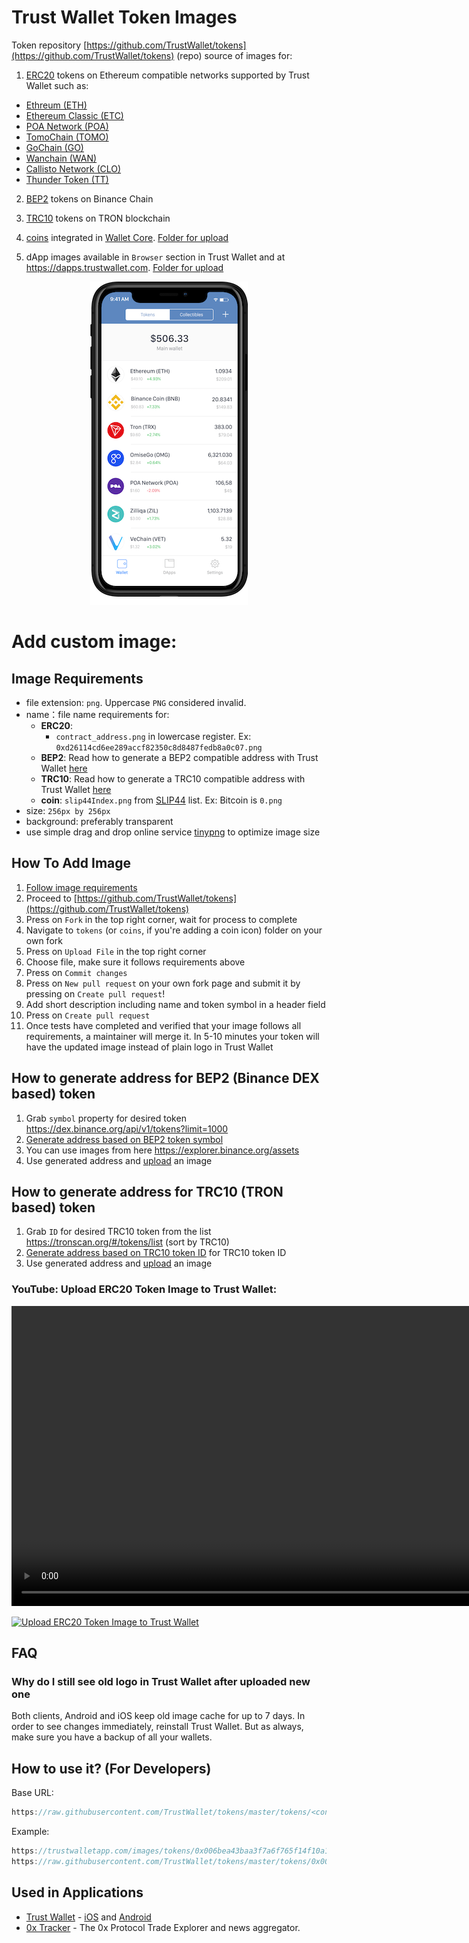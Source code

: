 # Trust Wallet Token Images

Token repository [https://github.com/TrustWallet/tokens](https://github.com/TrustWallet/tokens) (repo) source of images for:

1. [ERC20](https://github.com/ethereum/EIPs/blob/master/EIPS/eip-20.md) tokens on Ethereum compatible networks supported by Trust Wallet such as:
  - [Ethreum (ETH)](https://ethereum.org/)
  - [Ethereum Classic (ETC)](https://ethereumclassic.org/)
  - [POA Network (POA)](https://poa.network/)
  - [TomoChain (TOMO)](https://tomochain.com/)
  - [GoChain (GO)](https://gochain.io/)
  - [Wanchain (WAN)](https://wanchain.org/)
  - [Callisto Network (CLO)](https://callisto.network/)
  - [Thunder Token (TT)](https://thundercore.com/)

2. [BEP2](https://github.com/binance-chain/BEPs/blob/master/BEP2.md) tokens on Binance Chain

3. [TRC10](https://developer.trustwallet.com/add_new_token_image#how-to-generate-address-for-trc10-tron-based-token) tokens on TRON blockchain

4. [coins](https://github.com/satoshilabs/slips/blob/master/slip-0044.md) integrated in [Wallet Core](https://developer.trustwallet.com/wallet-core). [Folder for upload](https://github.com/TrustWallet/tokens/tree/master/coins)

5. dApp images available in `Browser` section in Trust Wallet and at https://dapps.trustwallet.com. [Folder for upload](https://github.com/TrustWallet/tokens/tree/master/dapps) 

<center><img src='https://raw.githubusercontent.com/TrustWallet/tokens/master/tutorial/trust-wallet.png'></center>

# Add custom image:
## Image Requirements
- file extension: `png`. Uppercase `PNG` considered invalid.
- name：file name requirements for: 
  - **ERC20**:
    - `contract_address.png` in lowercase register. Ex: `0xd26114cd6ee289accf82350c8d8487fedb8a0c07.png`
  - **BEP2**: Read how to generate a BEP2 compatible address with Trust Wallet [here](https://developer.trustwallet.com/add_new_token_image#how-to-generate-address-for-bep2-binance-dex-based-token)
  - **TRC10**: Read how to generate a TRC10 compatible address with Trust Wallet [here](https://developer.trustwallet.com/add_new_token_image#how-to-generate-address-for-trc10-tron-based-token)
  - **coin**: `slip44Index.png` from [SLIP44](https://github.com/satoshilabs/slips/blob/master/slip-0044.md) list. Ex: Bitcoin is `0.png`
- size: `256px by 256px`
- background: preferably transparent
- use simple drag and drop online service [tinypng](https://tinypng.com/) to optimize image size


## How To Add Image
1. [Follow image requirements](https://developer.trustwallet.com/add_new_token_image#image-requirements)
2. Proceed to [https://github.com/TrustWallet/tokens](https://github.com/TrustWallet/tokens)
3. Press on `Fork` in the top right corner, wait for process to complete
4. Navigate to `tokens` (or `coins`, if you're adding a coin icon) folder on your own fork
5. Press on `Upload File` in the top right corner
6. Choose file, make sure it follows requirements above
7. Press on `Commit changes`
8. Press on `New pull request` on your own fork page and submit it by pressing on `Create pull request`!
9. Add short description including name and token symbol in a header field
10. Press on `Create pull request`
11. Once tests have completed and verified that your image follows all requirements, a maintainer will merge it. In 5-10 minutes your token will have the updated image instead of plain logo in Trust Wallet

## How to generate address for BEP2 (Binance DEX based) token
1. Grab `symbol` property for desired token https://dex.binance.org/api/v1/tokens?limit=1000
2. [Generate address based on BEP2 token symbol](https://repl.it/@TrustWallet/generatetrustwalletaddressforbep2token)
3. You can use images from here https://explorer.binance.org/assets
4. Use generated address and [upload](https://developer.trustwallet.com/add_new_token_image#how-to-add) an image

## How to generate address for TRC10 (TRON based) token
1. Grab `ID` for desired TRC10 token from the list https://tronscan.org/#/tokens/list (sort by TRC10)
2. [Generate address based on TRC10 token ID](https://repl.it/@TrustWallet/generatetrustwalletaddressfortrc10token) for TRC10 token ID
3. Use generated address and [upload](https://developer.trustwallet.com/add_new_token_image#how-to-add) an image

### YouTube: Upload ERC20 Token Image to Trust Wallet:

<center>
<video alignwidth="720" height="480" controls>
  <source src="./tutorial/upload-token-image.mov" type="video/mp4">
</video>
</center>

[![Upload ERC20 Token Image to Trust Wallet](https://img.youtube.com/vi/EFrJT_b11m4/0.jpg)](https://www.youtube.com/watch?v=EFrJT_b11m4)


## FAQ
### Why do I still see old logo in Trust Wallet after uploaded new one  
Both clients, Android and iOS keep old image cache for up to 7 days. In order to see changes immediately, reinstall Trust Wallet. But as always, make sure you have a backup of all your wallets.

## How to use it? (For Developers)
Base URL:
```js
https://raw.githubusercontent.com/TrustWallet/tokens/master/tokens/<contract_address>.png
```
Example:
```js
https://trustwalletapp.com/images/tokens/0x006bea43baa3f7a6f765f14f10a1a1b08334ef45.png
https://raw.githubusercontent.com/TrustWallet/tokens/master/tokens/0x006bea43baa3f7a6f765f14f10a1a1b08334ef45.png
```

## Used in Applications
- [Trust Wallet](https://trustwallet.com) - [iOS](https://itunes.apple.com/us/app/trust-ethereum-wallet/id1288339409) and [Android](https://play.google.com/store/apps/details?id=com.wallet.crypto.trustapp)
- [0x Tracker](https://0xtracker.com) - The 0x Protocol Trade Explorer and news aggregator.

